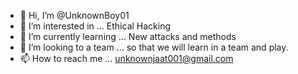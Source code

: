 - 👋 Hi, I’m @UnknownBoy01
- 👀 I’m interested in ... Ethical Hacking
- 🌱 I’m currently learning ... New attacks and methods
- 💞️ I’m looking to a team ... so that we will learn in a team and play.
- 📫 How to reach me ... unknownjaat001@gmail.com

<!---
UnknownBoy01/UnknownBoy01 is a ✨ special ✨ repository because its `README.md` (this file) appears on your GitHub profile.
You can click the Preview link to take a look at your changes.
--->
